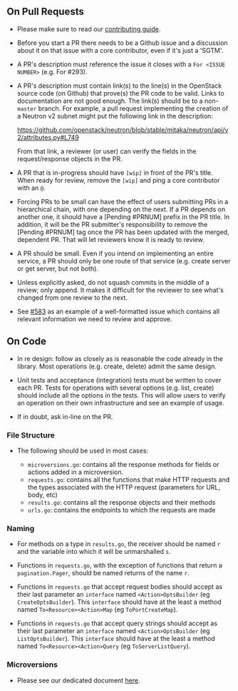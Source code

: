 
## On Pull Requests

- Please make sure to read our [contributing guide](/.github/CONTRIBUTING.md).

- Before you start a PR there needs to be a Github issue and a discussion about it
  on that issue with a core contributor, even if it's just a 'SGTM'.

- A PR's description must reference the issue it closes with a `For <ISSUE NUMBER>` (e.g. For #293).

- A PR's description must contain link(s) to the line(s) in the OpenStack
  source code (on Github) that prove(s) the PR code to be valid. Links to documentation
  are not good enough. The link(s) should be to a non-`master` branch. For example,
  a pull request implementing the creation of a Neutron v2 subnet might put the
  following link in the description:

  https://github.com/openstack/neutron/blob/stable/mitaka/neutron/api/v2/attributes.py#L749

  From that link, a reviewer (or user) can verify the fields in the request/response
  objects in the PR.

- A PR that is in-progress should have `[wip]` in front of the PR's title. When
  ready for review, remove the `[wip]` and ping a core contributor with an `@`.

- Forcing PRs to be small can have the effect of users submitting PRs in a hierarchical chain, with
  one depending on the next. If a PR depends on another one, it should have a [Pending #PRNUM]
  prefix in the PR title. In addition, it will be the PR submitter's responsibility to remove the
  [Pending #PRNUM] tag once the PR has been updated with the merged, dependent PR. That will
  let reviewers know it is ready to review.

- A PR should be small. Even if you intend on implementing an entire
  service, a PR should only be one route of that service
  (e.g. create server or get server, but not both).

- Unless explicitly asked, do not squash commits in the middle of a review; only
  append. It makes it difficult for the reviewer to see what's changed from one
  review to the next.

- See [#583](https://github.com/yyf330/gophercloud/issues/583) as an example of a
  well-formatted issue which contains all relevant information we need to review and approve.

## On Code

- In re design: follow as closely as is reasonable the code already in the library.
  Most operations (e.g. create, delete) admit the same design.

- Unit tests and acceptance (integration) tests must be written to cover each PR.
  Tests for operations with several options (e.g. list, create) should include all
  the options in the tests. This will allow users to verify an operation on their
  own infrastructure and see an example of usage.

- If in doubt, ask in-line on the PR.

### File Structure

- The following should be used in most cases:

  - `microversions.go`: contains all the response methods for fields or actions
    added in a microversion.
  - `requests.go`: contains all the functions that make HTTP requests and the
    types associated with the HTTP request (parameters for URL, body, etc)
  - `results.go`: contains all the response objects and their methods
  - `urls.go`: contains the endpoints to which the requests are made

### Naming

- For methods on a type in `results.go`, the receiver should be named `r` and the
  variable into which it will be unmarshalled `s`.

- Functions in `requests.go`, with the exception of functions that return a
  `pagination.Pager`, should be named returns of the name `r`.

- Functions in `requests.go` that accept request bodies should accept as their
  last parameter an `interface` named `<Action>OptsBuilder` (eg `CreateOptsBuilder`).
  This `interface` should have at the least a method named `To<Resource><Action>Map`
  (eg `ToPortCreateMap`).

- Functions in `requests.go` that accept query strings should accept as their
  last parameter an `interface` named `<Action>OptsBuilder` (eg `ListOptsBuilder`).
  This `interface` should have at the least a method named `To<Resource><Action>Query`
  (eg `ToServerListQuery`).

### Microversions

- Please see our dedicated document [here](MICROVERSIONS.md).
